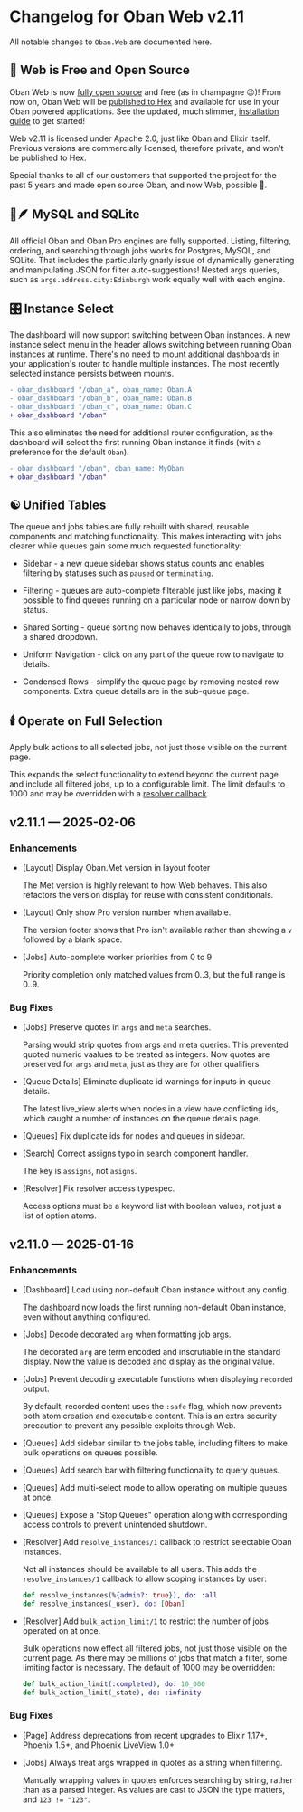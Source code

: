# Changelog for Oban Web v2.11

All notable changes to `Oban.Web` are documented here.

## 🥂 Web is Free and Open Source

Oban Web is now [fully open source][fos] and free (as in champagne 😉)! From now on, Oban Web will
be [published to Hex][hex] and available for use in your Oban powered applications. See the
updated, much slimmer, [installation guide][ins] to get started!

Web v2.11 is licensed under Apache 2.0, just like Oban and Elixir itself. Previous versions are
commercially licensed, therefore private, and won't be published to Hex.

Special thanks to all of our customers that supported the project for the past 5 years and made
open source Oban, and now Web, possible 💛.

[fos]: https://github.com/oban-bg/oban_web
[hex]: https://hex.pm/packages/oban_web
[ins]: installation.md

## 🐬🪶 MySQL and SQLite

All official Oban and Oban Pro engines are fully supported. Listing, filtering, ordering, and
searching through jobs works for Postgres, MySQL, and SQLite. That includes the particularly
gnarly issue of dynamically generating and manipulating JSON for filter auto-suggestions! Nested
args queries, such as `args.address.city:Edinburgh` work equally well with each engine.

## 🎛️ Instance Select

The dashboard will now support switching between Oban instances. A new instance select menu in the
header allows switching between running Oban instances at runtime. There's no need to mount
additional dashboards in your application's router to handle multiple instances. The most recently
selected instance persists between mounts.

```diff
- oban_dashboard "/oban_a", oban_name: Oban.A
- oban_dashboard "/oban_b", oban_name: Oban.B
- oban_dashboard "/oban_c", oban_name: Oban.C
+ oban_dashboard "/oban"
```

This also eliminates the need for additional router configuration, as the dashboard will select
the first running Oban instance it finds (with a preference for the default `Oban`).

```diff
- oban_dashboard "/oban", oban_name: MyOban
+ oban_dashboard "/oban"
```

## ☯️ Unified Tables

The queue and jobs tables are fully rebuilt with shared, reusable components and matching
functionality. This makes interacting with jobs clearer while queues gain some much requested
functionality:

* Sidebar - a new queue sidebar shows status counts and enables filtering by statuses such as
  `paused` or `terminating`.

* Filtering - queues are auto-complete filterable just like jobs, making it possible to find
  queues running on a particular node or narrow down by status.

* Shared Sorting - queue sorting now behaves identically to jobs, through a shared dropdown. 

* Uniform Navigation - click on any part of the queue row to navigate to details.

* Condensed Rows  - simplify the queue page by removing nested row components. Extra queue details
  are in the sub-queue page.

## 🕯️ Operate on Full Selection

Apply bulk actions to all selected jobs, not just those visible on the current page.

This expands the select functionality to extend beyond the current page and include all filtered
jobs, up to a configurable limit. The limit defaults to 1000 and may be overridden with a [resolver
callback][rsc].

[rsc]: Oban.Web.Resolver.html#c:bulk_action_limit/1

## v2.11.1 — 2025-02-06

### Enhancements

- [Layout] Display Oban.Met version in layout footer

  The Met version is highly relevant to how Web behaves. This also refactors the version display
  for reuse with consistent conditionals.

- [Layout] Only show Pro version number when available.

  The version footer shows that Pro isn't available rather than showing a `v` followed by a blank
  space.

- [Jobs] Auto-complete worker priorities from 0 to 9

  Priority completion only matched values from 0..3, but the full range is 0..9.

### Bug Fixes

- [Jobs] Preserve quotes in `args` and `meta` searches.

  Parsing would strip quotes from args and meta queries. This prevented quoted numeric vaalues to
  be treated as integers. Now quotes are preserved for `args` and `meta`, just as they are for
  other qualifiers.

- [Queue Details] Eliminate duplicate id warnings for inputs in queue details.

  The latest live_view alerts when nodes in a view have conflicting ids, which caught a number of
  instances on the queue details page.

- [Queues] Fix duplicate ids for nodes and queues in sidebar.

- [Search] Correct assigns typo in search component handler.

  The key is `assigns`, not `asigns`.

- [Resolver] Fix resolver access typespec.

  Access options must be a keyword list with boolean values, not just a list of option atoms.

## v2.11.0 — 2025-01-16

### Enhancements

- [Dashboard] Load using non-default Oban instance without any config.

  The dashboard now loads the first running non-default Oban instance, even without anything
  configured.

- [Jobs] Decode decorated `arg` when formatting job args.

  The decorated `arg` are term encoded and inscrutiable in the standard display. Now the value is
  decoded and display as the original value.

- [Jobs] Prevent decoding executable functions when displaying `recorded` output.

  By default, recorded content uses the `:safe` flag, which now prevents both atom creation and
  executable content. This is an extra security precaution to prevent any possible exploits
  through Web.

- [Queues] Add sidebar similar to the jobs table, including filters to make bulk operations on
  queues possible.

- [Queues] Add search bar with filtering functionality to query queues.

- [Queues] Add multi-select mode to allow operating on multiple queues at once.

- [Queues] Expose a "Stop Queues" operation along with corresponding access controls to prevent
  unintended shutdown.

- [Resolver] Add `resolve_instances/1` callback to restrict selectable Oban instances.

  Not all instances should be available to all users. This adds the `resolve_instances/1` callback
  to allow scoping instances by user:

  ```elixir
  def resolve_instances(%{admin?: true}), do: :all
  def resolve_instances(_user), do: [Oban]
  ```

- [Resolver] Add `bulk_action_limit/1` to restrict the number of jobs operated on at once.

  Bulk operations now effect all filtered jobs, not just those visible on the current page. As
  there may be millions of jobs that match a filter, some limiting factor is necessary. The
  default of 1000 may be overridden:

  ```elixir
  def bulk_action_limit(:completed), do: 10_000
  def bulk_action_limit(_state), do: :infinity
  ```

### Bug Fixes

- [Page] Address deprecations from recent upgrades to Elixir 1.17+, Phoenix 1.5+, and Phoenix
  LiveView 1.0+

- [Jobs] Always treat args wrapped in quotes as a string when filtering.

  Manually wrapping values in quotes enforces searching by string, rather than as a parsed
  integer. As values are cast to JSON the type matters, and `123 != "123"`.
